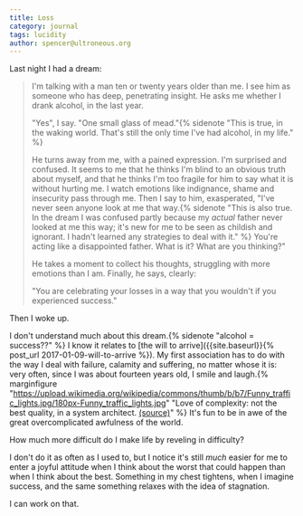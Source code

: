 ```yaml
---
title: Loss
category: journal
tags: lucidity
author: spencer@ultroneous.org
---
```


Last night I had a dream:

> I'm talking with a man ten or twenty years older than me. I see him as someone who has deep, penetrating insight. He asks me whether I drank alcohol, in the last year.
> 
> "Yes", I say. "One small glass of mead."{% sidenote "This is true, in the waking world. That's still the only time I've had alcohol, in my life." %}
> 
> He turns away from me, with a pained expression. I'm surprised and confused. It seems to me that he thinks I'm blind to an obvious truth about myself, and that he thinks I'm too fragile for him to say what it is without hurting me. I watch emotions like indignance, shame and insecurity pass through me. Then I say to him, exasperated, "I've never seen anyone look at me that way.{% sidenote "This is also true. In the dream I was confused partly because my *actual* father never looked at me this way; it's new for me to be seen as childish and ignorant. I hadn't learned any strategies to deal with it." %} You're acting like a disappointed father. What is it? What are you thinking?"
> 
> He takes a moment to collect his thoughts, struggling with more emotions than I am. Finally, he says, clearly:
> 
> "You are celebrating your losses in a way that you wouldn't if you experienced success."

Then I woke up.

I don't understand much about this dream.{% sidenote "alcohol = success??" %} I know it relates to [the will to arrive]({{site.baseurl}}{% post_url 2017-01-09-will-to-arrive %}). My first association has to do with the way I deal with failure, calamity and suffering, no matter whose it is: very often, since I was about fourteen years old, I smile and laugh.{% marginfigure "https://upload.wikimedia.org/wikipedia/commons/thumb/b/b7/Funny_traffic_lights.jpg/180px-Funny_traffic_lights.jpg" "Love of complexity: not the best quality, in a system architect. [(source)](https://commons.wikimedia.org/wiki/File:Funny_traffic_lights.jpg)" %} It's fun to be in awe of the great overcomplicated awfulness of the world.

How much more difficult do I make life by reveling in difficulty?

I don't do it as often as I used to, but I notice it's still *much* easier for me to enter a joyful attitude when I think about the worst that could happen than when I think about the best. Something in my chest tightens, when I imagine success, and the same something relaxes with the idea of stagnation.

I can work on that.
